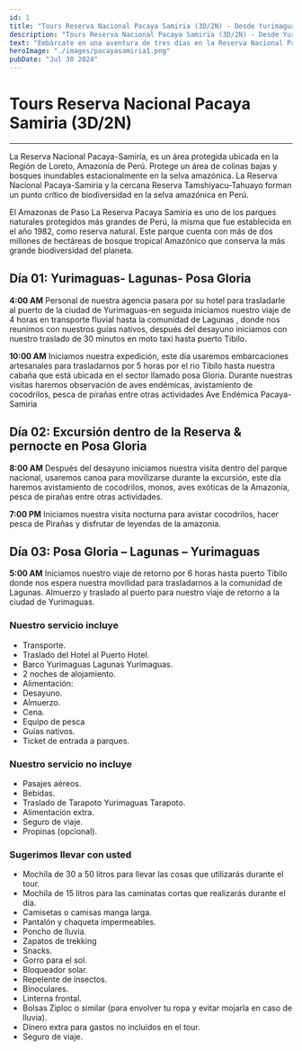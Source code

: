 ```yaml
---
id: 1
title: "Tours Reserva Nacional Pacaya Samiria (3D/2N) - Desde Yurimaguas"
description: "Tours Reserva Nacional Pacaya Samiria (3D/2N) - Desde Yurimaguas"
text: "Embárcate en una aventura de tres días en la Reserva Nacional Pacaya Samiria, explorando la rica biodiversidad y la belleza natural desde Yurimaguas."
heroImage: "./images/pacayasamiria1.png"
pubDate: "Jul 30 2024"
---
```


# Tours Reserva Nacional Pacaya Samiria (3D/2N)

---

La Reserva Nacional Pacaya-Samiria, es un área protegida ubicada en la Región de Loreto, Amazonía de Perú. Protege un área de colinas bajas y bosques inundables estacionalmente en la selva amazónica. La Reserva Nacional Pacaya-Samiria y la cercana Reserva Tamshiyacu-Tahuayo forman un punto crítico de biodiversidad en la selva amazónica en Perú.

El Amazonas de Paso
La Reserva Pacaya Samiria es uno de los parques naturales protegidos más grandes de Perú, la misma que fue establecida en el año 1982, como reserva natural. Este parque cuenta con más de dos millones de hectáreas de bosque tropical Amazónico que conserva la más grande biodiversidad del planeta.

## Día 01: Yurimaguas- Lagunas- Posa Gloria

**4:00 AM** Personal de nuestra agencia pasara por su hotel para trasladarle al puerto de la ciudad de Yurimaguas-en seguida iniciamos nuestro viaje de 4 horas en transporte fluvial hasta la comunidad de Lagunas , donde nos reunimos con nuestros guías nativos, después del desayuno iniciamos con nuestro traslado de 30 minutos en moto taxi hasta puerto Tibilo.

**10:00 AM** Iniciamos nuestra expedición, este día usaremos embarcaciones artesanales para trasladarnos por 5 horas por el rio Tibilo hasta nuestra cabaña que está ubicada en el sector llamado posa Gloria. Durante nuestras visitas haremos observación de aves endémicas, avistamiento de cocodrilos, pesca de pirañas entre otras actividades Ave Endémica Pacaya-Samiria

## Día 02: Excursión dentro de la Reserva & pernocte en Posa Gloria

**8:00 AM** Después del desayuno iniciamos nuestra visita dentro del parque nacional, usaremos canoa para movilizarse durante la excursión, este día haremos avistamiento de cocodrilos, monos, aves exóticas de la Amazonía, pesca de pirañas entre otras actividades.

**7:00 PM** Iniciamos nuestra visita nocturna para avistar cocodrilos, hacer pesca de Pirañas y disfrutar de leyendas de la amazonia.

## Día 03: Posa Gloria – Lagunas – Yurimaguas

**5:00 AM** Iniciamos nuestro viaje de retorno por 6 horas hasta puerto Tibilo donde nos espera nuestra movilidad para trasladarnos a la comunidad de Lagunas. Almuerzo y traslado al puerto para nuestro viaje de retorno a la ciudad de Yurimaguas.

### Nuestro servicio incluye

- Transporte.
- Traslado del Hotel al Puerto Hotel.
- Barco Yurimaguas Lagunas Yurimaguas.
- 2 noches de alojamiento.
- Alimentación:
- Desayuno.
- Almuerzo.
- Cena.
- Equipo de pesca
- Guías nativos.
- Ticket de entrada a parques.

### Nuestro servicio no incluye

- Pasajes aéreos.
- Bebidas.
- Traslado de Tarapoto Yurimaguas Tarapoto.
- Alimentación extra.
- Seguro de viaje.
- Propinas (opcional).

### Sugerimos llevar con usted

- Mochila de 30 a 50 litros para llevar las cosas que utilizarás durante el tour.
- Mochila de 15 litros para las caminatas cortas que realizarás durante el día.
- Camisetas o camisas manga larga.
- Pantalón y chaqueta impermeables.
- Poncho de lluvia.
- Zapatos de trekking
- Snacks.
- Gorro para el sol.
- Bloqueador solar.
- Repelente de insectos.
- Binoculares.
- Linterna frontal.
- Bolsas Ziploc o similar (para envolver tu ropa y evitar mojarla en caso de lluvia).
- Dinero extra para gastos no incluidos en el tour.
- Seguro de viaje.

